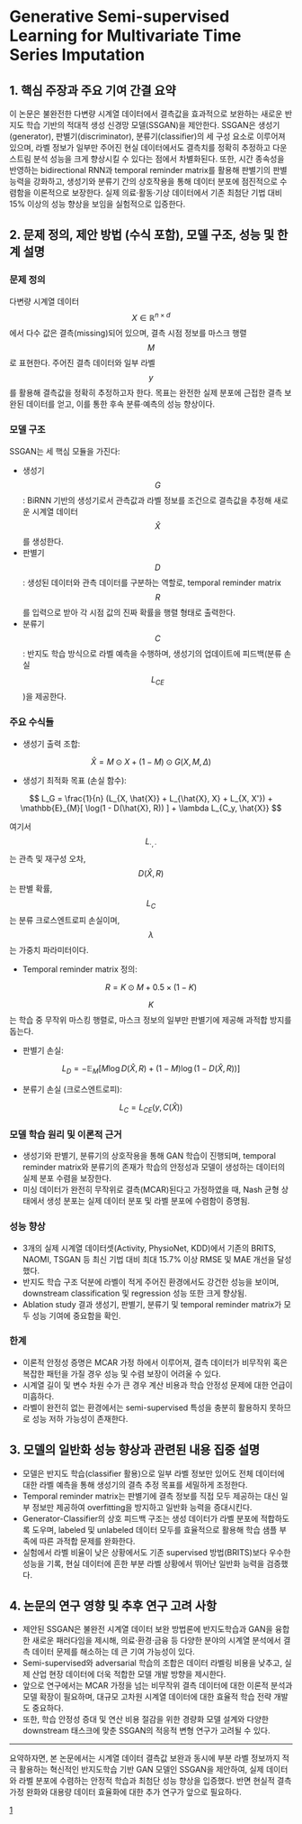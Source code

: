 # Generative Semi-supervised Learning for Multivariate Time Series Imputation

## 1. 핵심 주장과 주요 기여 간결 요약
이 논문은 불완전한 다변량 시계열 데이터에서 결측값을 효과적으로 보완하는 새로운 반지도 학습 기반의 적대적 생성 신경망 모델(SSGAN)을 제안한다. SSGAN은 생성기(generator), 판별기(discriminator), 분류기(classifier)의 세 구성 요소로 이루어져 있으며, 라벨 정보가 일부만 주어진 현실 데이터에서도 결측치를 정확히 추정하고 다운스트림 분석 성능을 크게 향상시킬 수 있다는 점에서 차별화된다. 또한, 시간 종속성을 반영하는 bidirectional RNN과 temporal reminder matrix를 활용해 판별기의 판별 능력을 강화하고, 생성기와 분류기 간의 상호작용을 통해 데이터 분포에 점진적으로 수렴함을 이론적으로 보장한다. 실제 의료·활동·기상 데이터에서 기존 최첨단 기법 대비 15% 이상의 성능 향상을 보임을 실험적으로 입증한다.

## 2. 문제 정의, 제안 방법 (수식 포함), 모델 구조, 성능 및 한계 설명

### 문제 정의
다변량 시계열 데이터 $$X \in \mathbb{R}^{n \times d}$$에서 다수 값은 결측(missing)되어 있으며, 결측 시점 정보를 마스크 행렬 $$M$$로 표현한다. 주어진 결측 데이터와 일부 라벨 $$y$$를 활용해 결측값을 정확히 추정하고자 한다. 목표는 완전한 실제 분포에 근접한 결측 보완된 데이터를 얻고, 이를 통한 후속 분류·예측의 성능 향상이다.

### 모델 구조
SSGAN는 세 핵심 모듈을 가진다:  
- 생성기 $$G$$: BiRNN 기반의 생성기로서 관측값과 라벨 정보를 조건으로 결측값을 추정해 새로운 시계열 데이터 $$\hat{X}$$를 생성한다.  
- 판별기 $$D$$: 생성된 데이터와 관측 데이터를 구분하는 역할로, temporal reminder matrix $$R$$를 입력으로 받아 각 시점 값의 진짜 확률을 행렬 형태로 출력한다.  
- 분류기 $$C$$: 반지도 학습 방식으로 라벨 예측을 수행하며, 생성기의 업데이트에 피드백(분류 손실 $$L_{CE}$$)을 제공한다.

### 주요 수식들
- 생성기 출력 조합:  

$$
  \hat{X} = M \odot X + (1 - M) \odot G(X, M, \Delta)
  $$  

- 생성기 최적화 목표 (손실 함수):  

$$
  L_G = \frac{1}{n} (L_{X, \hat{X}} + L_{\hat{X}, X} + L_{X, X'}) + \mathbb{E}_{M}[ \log(1 - D(\hat{X}, R)) ] + \lambda L_{C_y, \hat{X}}
  $$  
  
  여기서 $$L_{\cdot,\cdot}$$는 관측 및 재구성 오차, $$D(\hat{X}, R)$$는 판별 확률, $$L_C$$는 분류 크로스엔트로피 손실이며, $$\lambda$$는 가중치 파라미터이다.

- Temporal reminder matrix 정의:  

$$
  R = K \odot M + 0.5 \times (1 - K)
  $$  
  
  $$K$$는 학습 중 무작위 마스킹 행렬로, 마스크 정보의 일부만 판별기에 제공해 과적합 방지를 돕는다.

- 판별기 손실:  

$$
  L_D = -\mathbb{E}_M[ M \log D(\hat{X}, R) + (1 - M) \log (1 - D(\hat{X}, R)) ]
  $$

- 분류기 손실 (크로스엔트로피):  

$$
  L_C = L_{CE}(y, C(\hat{X}))
  $$  

### 모델 학습 원리 및 이론적 근거
- 생성기와 판별기, 분류기의 상호작용을 통해 GAN 학습이 진행되며, temporal reminder matrix와 분류기의 존재가 학습의 안정성과 모델이 생성하는 데이터의 실제 분포 수렴을 보장한다.
- 미싱 데이터가 완전히 무작위로 결측(MCAR)된다고 가정하였을 때, Nash 균형 상태에서 생성 분포는 실제 데이터 분포 및 라벨 분포에 수렴함이 증명됨.

### 성능 향상
- 3개의 실제 시계열 데이터셋(Activity, PhysioNet, KDD)에서 기존의 BRITS, NAOMI, TSGAN 등 최신 기법 대비 최대 15.7% 이상 RMSE 및 MAE 개선을 달성했다.
- 반지도 학습 구조 덕분에 라벨이 적게 주어진 환경에서도 강건한 성능을 보이며, downstream classification 및 regression 성능 또한 크게 향상됨.
- Ablation study 결과 생성기, 판별기, 분류기 및 temporal reminder matrix가 모두 성능 기여에 중요함을 확인.

### 한계
- 이론적 안정성 증명은 MCAR 가정 하에서 이루어져, 결측 데이터가 비무작위 혹은 복잡한 패턴을 가질 경우 성능 및 수렴 보장이 어려울 수 있다.
- 시계열 길이 및 변수 차원 수가 큰 경우 계산 비용과 학습 안정성 문제에 대한 언급이 미흡하다.
- 라벨이 완전히 없는 환경에서는 semi-supervised 특성을 충분히 활용하지 못하므로 성능 저하 가능성이 존재한다.

## 3. 모델의 일반화 성능 향상과 관련된 내용 집중 설명
- 모델은 반지도 학습(classifier 활용)으로 일부 라벨 정보만 있어도 전체 데이터에 대한 라벨 예측을 통해 생성기의 결측 추정 목표를 세밀하게 조정한다.  
- Temporal reminder matrix는 판별기에 결측 정보를 직접 모두 제공하는 대신 일부 정보만 제공하여 overfitting을 방지하고 일반화 능력을 증대시킨다.  
- Generator-Classifier의 상호 피드백 구조는 생성 데이터가 라벨 분포에 적합하도록 도우며, labeled 및 unlabeled 데이터 모두를 효율적으로 활용해 학습 샘플 부족에 따른 과적합 문제를 완화한다.  
- 실험에서 라벨 비율이 낮은 상황에서도 기존 supervised 방법(BRITS)보다 우수한 성능을 기록, 현실 데이터에 흔한 부분 라벨 상황에서 뛰어난 일반화 능력을 검증했다.

## 4. 논문의 연구 영향 및 추후 연구 고려 사항
- 제안된 SSGAN은 불완전 시계열 데이터 보완 방법론에 반지도학습과 GAN을 융합한 새로운 패러다임을 제시해, 의료·환경·금융 등 다양한 분야의 시계열 분석에서 결측 데이터 문제를 해소하는 데 큰 기여 가능성이 있다.  
- Semi-supervised와 adversarial 학습의 조합은 데이터 라벨링 비용을 낮추고, 실제 산업 현장 데이터에 더욱 적합한 모델 개발 방향을 제시한다.  
- 앞으로 연구에서는 MCAR 가정을 넘는 비무작위 결측 데이터에 대한 이론적 분석과 모델 확장이 필요하며, 대규모 고차원 시계열 데이터에 대한 효율적 학습 전략 개발도 중요하다.  
- 또한, 학습 안정성 증대 및 연산 비용 절감을 위한 경량화 모델 설계와 다양한 downstream 태스크에 맞춘 SSGAN의 적응적 변형 연구가 고려될 수 있다.

***

요약하자면, 본 논문에서는 시계열 데이터 결측값 보완과 동시에 부분 라벨 정보까지 적극 활용하는 혁신적인 반지도학습 기반 GAN 모델인 SSGAN을 제안하여, 실제 데이터와 라벨 분포에 수렴하는 안정적 학습과 최첨단 성능 향상을 입증했다. 반면 현실적 결측 가정 완화와 대용량 데이터 효율화에 대한 추가 연구가 앞으로 필요하다.

[1](https://ppl-ai-file-upload.s3.amazonaws.com/web/direct-files/attachments/65988149/d0e1e8f9-7691-4e8b-8b1a-985f09bd179e/17086-Article-Text-20580-1-2-20210518.pdf)
